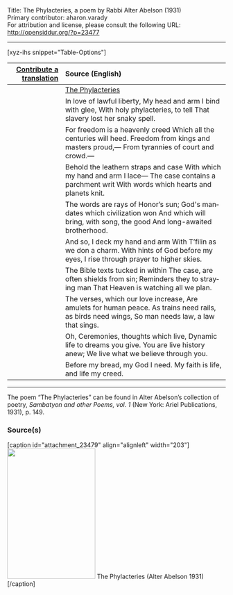 <html>
<head></head>
<body>
Title: The Phylacteries, a poem by Rabbi Alter Abelson (1931)<br />
Primary contributor: aharon.varady<br />
For attribution and license, please consult the following URL: <a href="http://opensiddur.org/?p=23477">http://opensiddur.org/?p=23477</a>
<p />
<hr />

[xyz-ihs snippet="Table-Options"]<table style="margin-left: auto; margin-right: auto;" class="draggable">
<thead><tr><th id="x" style="text-align: right;"><a href="https://opensiddur.org/contributing/upload/">Contribute a translation</a></th><th style="text-align: left;">Source (English)</th></tr></thead>
<tbody>
<tr><td style="vertical-align:top;">
<div class="liturgy" lang="he">

</span></div></td>
 
<td style="vertical-align:top;">
<div class="english" lang="en">
<u>The Phylacteries</u>
</div></td></tr>


<tr><td style="vertical-align:top;">
<div class="liturgy" lang="he">

</span></div></td>
 
<td style="vertical-align:top;">
<div class="english" lang="en">
In love of lawful liberty,
My head and arm I bind with glee,
With holy phylacteries, to tell 
That slavery lost her snaky spell.
</div></td></tr>


<tr><td style="vertical-align:top;">
<div class="liturgy" lang="he">

</span></div></td>
 
<td style="vertical-align:top;">
<div class="english" lang="en">
For freedom is a heavenly creed 
Which all the centuries will heed. 
Freedom from kings and masters proud,— 
From tyrannies of court and crowd.—
</div></td></tr>


<tr><td style="vertical-align:top;">
<div class="liturgy" lang="he">

</span></div></td>
 
<td style="vertical-align:top;">
<div class="english" lang="en">
Behold the leathern straps and case 
With which my hand and arm I lace— 
The case contains a parchment writ 
With words which hearts and planets knit.
</div></td></tr>


<tr><td style="vertical-align:top;">
<div class="liturgy" lang="he">

</span></div></td>
 
<td style="vertical-align:top;">
<div class="english" lang="en">
The words are rays of Honor’s sun;
God's mandates which civilization won 
And which will bring, with song, the good 
And long-awaited brotherhood.
</div></td></tr>


<tr><td style="vertical-align:top;">
<div class="liturgy" lang="he">

</span></div></td>
 
<td style="vertical-align:top;">
<div class="english" lang="en">
And so, I deck my hand and arm 
With T’filin as we don a charm.
With hints of God before my eyes,
I rise through prayer to higher skies.
</div></td></tr>


<tr><td style="vertical-align:top;">
<div class="liturgy" lang="he">

</span></div></td>
 
<td style="vertical-align:top;">
<div class="english" lang="en">
The Bible texts tucked in within 
The case, are often shields from sin; 
Reminders they to straying man 
That Heaven is watching all we plan.
</div></td></tr>


<tr><td style="vertical-align:top;">
<div class="liturgy" lang="he">

</span></div></td>
 
<td style="vertical-align:top;">
<div class="english" lang="en">
The verses, which our love increase,
Are amulets for human peace.
As trains need rails, as birds need wings,
So man needs law, a law that sings.
</div></td></tr>


<tr><td style="vertical-align:top;">
<div class="liturgy" lang="he">

</span></div></td>
 
<td style="vertical-align:top;">
<div class="english" lang="en">
Oh, Ceremonies, thoughts which live, 
Dynamic life to dreams you give.
You are live history anew;
We live what we believe through you.
</div></td></tr>


<tr><td style="vertical-align:top;">
<div class="liturgy" lang="he">

</span></div></td>
 
<td style="vertical-align:top;">
<div class="english" lang="en">
Before my bread, my God I need.
My faith is life, and life my creed.
</div></td></tr>
</tbody></table>

<hr />

The poem “The Phylacteries” can be found in Alter Abelson’s collection of poetry, <em>Sambatyon and other Poems, vol. 1</em> (New York: Ariel Publications, 1931), p. 149.


<h3>Source(s)</h3>

[caption id="attachment_23479" align="alignleft" width="203"]<a href="https://opensiddur.org/wp-content/uploads/2019/01/The-Phylacteries-Alter-Abelson-1931.jpg"><img src="https://opensiddur.org/wp-content/uploads/2019/01/The-Phylacteries-Alter-Abelson-1931-203x300.jpg" alt="" width="203" height="300" class="size-medium wp-image-23479" /></a> The Phylacteries (Alter Abelson 1931)[/caption]
</body>
</html>